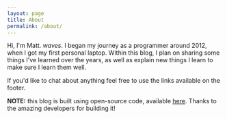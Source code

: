 ```yaml
---
layout: page
title: About
permalink: /about/
---
```


Hi, I'm Matt. *waves*. I began my journey as a programmer around 2012, when I got my first personal laptop. Within this blog, I plan on sharing some things I've learned over the years, as well as explain new things I learn to make sure I learn them well.

If you'd like to chat about anything feel free to use the links available on the footer.

**NOTE:** this blog is built using open-source code, available [here](https://github.com/amitmerchant1990/reverie). Thanks to the amazing developers for building it!
